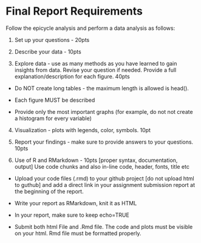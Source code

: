 # Final Report Requirements

Follow the epicycle analysis and perform a data analysis as follows:

1. Set up your questions - 20pts

2. Describe your data - 10pts

3. Explore data - use as many methods as you have learned to gain insights from data. Revise your question if needed. Provide a full explanation/description for each figure. 40pts

- Do NOT create long tables - the maximum length is allowed is head().

- Each figure MUST be described

- Provide only the most important graphs (for example, do not not create a histogram for every variable)

4. Visualization - plots with legends, color, symbols. 10pt

5. Report your findings - make sure to provide answers to your questions. 10pts

6. Use of R and RMarkdown - 10pts [proper syntax, documentation, output] Use code chunks and also in-line code, header, fonts, title etc

- Upload your code files (.rmd) to your github project [do not upload html to guthub] and add a direct link in your assignment submission report at the beginning of the report.

- Write your report as RMarkdown, knit it as HTML

- In your report, make sure to keep echo=TRUE

- Submit both html File and .Rmd file. The code and plots must be visible on your html. Rmd file must be formatted properly.


